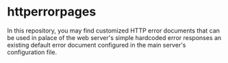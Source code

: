 # httperrorpages
In this repository, you may find customized HTTP error documents that can be  used in palace of the web server's simple hardcoded error responses an existing  default error document configured in the main server's configuration file.
